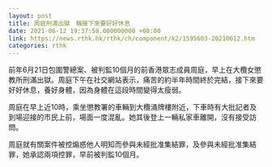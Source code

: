```yaml
---
layout: post
title: 周庭刑滿出獄　稱接下來要好好休息
date: 2021-06-12 19:37:58.000000000 +08:00
link: https://news.rthk.hk/rthk/ch/component/k2/1595603-20210612.htm
categories: rthk
---
```


前年6月21日包圍警總案、被判監10個月的前香港眾志成員周庭，早上在大欖女懲教所刑滿出獄。周庭下午在社交網站表示，痛苦的約半年時間終於完結，接下來要好好休息，養好身體，因為身體在這段時間變得太瘦弱。

周庭在早上近10時，乘坐懲教署的車輛到大欖涌牌樓附近，下車時有大批記者及到場迎接的市民上前，場面一度混亂。她其後登上一輛私家車離開，沒有接受訪問。

周庭就有關案件被控煽惑他人明知而參與未經批准集結罪，及參與未經批准集結罪，她承認兩項控罪，早前被判監10個月。
